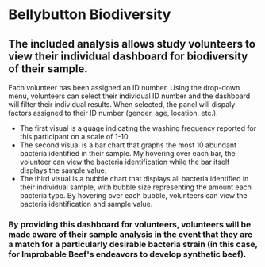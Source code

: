# Bellybutton Biodiversity
## The included analysis allows study volunteers to view their individual dashboard for biodiversity of their sample. 
Each volunteer has been assigned an ID number. Using the drop-down menu, volunteers can select their individual ID number and the dashboard will filter their individual results. When selected, the panel will dispaly factors assigned to their ID number (gender, age, location, etc.).
- The first visual is a guage indicating the washing frequency reported for this participant on a scale of 1-10.
- The second visual is a bar chart that graphs the most 10 abundant bacteria identified in their sample. My hovering over each bar, 
the volunteer can view the bacteria identification while the bar itself displays the sample value.
- The third visual is a bubble chart that displays all bacteria identified in their individual sample, with bubble size representing the amount 
each bacteria type. By hovering over each bubble, volunteers can view the bacteria identification and sample value.

### By providing this dashboard for volunteers, volunteers will be made aware of their sample analysis in the event that they are a match for a particularly desirable bacteria strain (in this case, for Improbable Beef's endeavors to develop synthetic beef).

